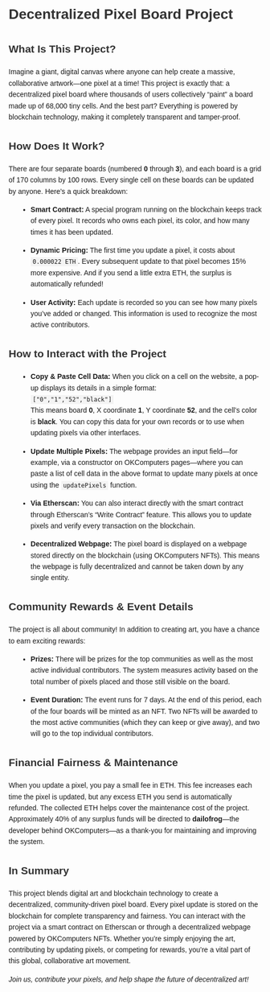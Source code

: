 <!DOCTYPE html> <html lang="en"> <head> <meta charset="UTF-8" /> <title>Decentralized Pixel Board Project Overview</title> <style> body { font-family: Arial, sans-serif; line-height: 1.6; margin: 20px; } h1, h2, h3 { color: #333; } ul { margin-left: 20px; } code { background: #f4f4f4; padding: 2px 4px; } p, li { margin-bottom: 1em; } </style> </head> <body> <h1>Decentralized Pixel Board Project</h1>

<h2>What Is This Project?</h2> <p> Imagine a giant, digital canvas where anyone can help create a massive, collaborative artwork—one pixel at a time! This project is exactly that: a decentralized pixel board where thousands of users collectively “paint” a board made up of 68,000 tiny cells. And the best part? Everything is powered by blockchain technology, making it completely transparent and tamper-proof. </p>

<h2>How Does It Work?</h2> <p> There are four separate boards (numbered <strong>0</strong> through <strong>3</strong>), and each board is a grid of 170 columns by 100 rows. Every single cell on these boards can be updated by anyone. Here’s a quick breakdown: </p> <ul> <li> <strong>Smart Contract:</strong> A special program running on the blockchain keeps track of every pixel. It records who owns each pixel, its color, and how many times it has been updated. </li> <li> <strong>Dynamic Pricing:</strong> The first time you update a pixel, it costs about <code>0.000022 ETH</code>. Every subsequent update to that pixel becomes 15% more expensive. And if you send a little extra ETH, the surplus is automatically refunded! </li> <li> <strong>User Activity:</strong> Each update is recorded so you can see how many pixels you’ve added or changed. This information is used to recognize the most active contributors. </li> </ul>

<h2>How to Interact with the Project</h2> <ul> <li> <strong>Copy &amp; Paste Cell Data:</strong> When you click on a cell on the website, a pop-up displays its details in a simple format: <br /><code>["0","1","52","black"]</code> <br />This means board <strong>0</strong>, X coordinate <strong>1</strong>, Y coordinate <strong>52</strong>, and the cell’s color is <strong>black</strong>. You can copy this data for your own records or to use when updating pixels via other interfaces. </li> <li> <strong>Update Multiple Pixels:</strong> The webpage provides an input field—for example, via a constructor on OKComputers pages—where you can paste a list of cell data in the above format to update many pixels at once using the <code>updatePixels</code> function. </li> <li> <strong>Via Etherscan:</strong> You can also interact directly with the smart contract through Etherscan’s “Write Contract” feature. This allows you to update pixels and verify every transaction on the blockchain. </li> <li> <strong>Decentralized Webpage:</strong> The pixel board is displayed on a webpage stored directly on the blockchain (using OKComputers NFTs). This means the webpage is fully decentralized and cannot be taken down by any single entity. </li> </ul>

<h2>Community Rewards &amp; Event Details</h2> <p> The project is all about community! In addition to creating art, you have a chance to earn exciting rewards: </p> <ul> <li> <strong>Prizes:</strong> There will be prizes for the top communities as well as the most active individual contributors. The system measures activity based on the total number of pixels placed and those still visible on the board. </li> <li> <strong>Event Duration:</strong> The event runs for 7 days. At the end of this period, each of the four boards will be minted as an NFT. Two NFTs will be awarded to the most active communities (which they can keep or give away), and two will go to the top individual contributors. </li> </ul>

<h2>Financial Fairness &amp; Maintenance</h2> <p> When you update a pixel, you pay a small fee in ETH. This fee increases each time the pixel is updated, but any excess ETH you send is automatically refunded. The collected ETH helps cover the maintenance cost of the project. Approximately 40% of any surplus funds will be directed to <strong>dailofrog</strong>—the developer behind OKComputers—as a thank-you for maintaining and improving the system. </p>

<h2>In Summary</h2> <p> This project blends digital art and blockchain technology to create a decentralized, community-driven pixel board. Every pixel update is stored on the blockchain for complete transparency and fairness. You can interact with the project via a smart contract on Etherscan or through a decentralized webpage powered by OKComputers NFTs. Whether you’re simply enjoying the art, contributing by updating pixels, or competing for rewards, you’re a vital part of this global, collaborative art movement. </p>

<p> <em>Join us, contribute your pixels, and help shape the future of decentralized art!</em> </p> </body> </html>
